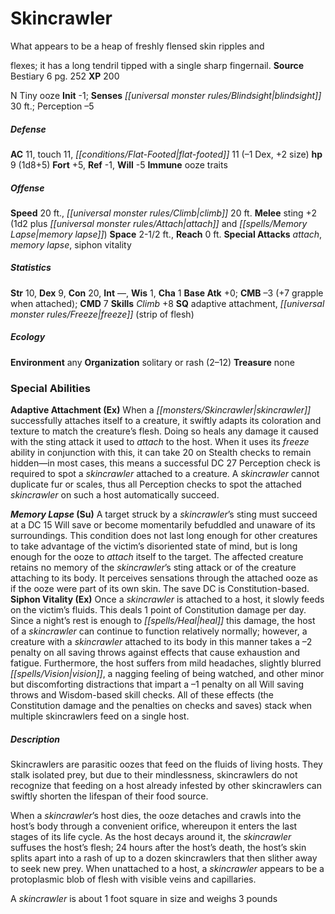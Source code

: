 ﻿---
cssclass: [monsters]
title1: Skincrawler
desc_short: What appears to be a heap of freshly flensed skin ripples andflexes; it
  has a long tendril tipped with a single sharp fingernail.
title2: Skincrawler
CR: 1/2
sources:
- name: Bestiary 6
  page: 252
  link: http://paizo.com/products/btpy9oge?Pathfinder-Roleplaying-Game-Bestiary-6-Hardcover
XP: 200
alignment: N
size: Tiny
type: ooze
initiative:
  bonus: -1
senses:
  blindsight: 30
AC:
  AC: 11
  touch: 11
  flat_footed: 11
  components:
    dex: -1
    size: 2
HP:
  HP: 9
  long: 1d8+5
saves:
  fort: 5
  ref: -1
  will: -5
immunities:
- ooze traits
speeds:
  base: 20
  climb: 20
attacks:
  melee:
  - - text: sting +2 (1d2 plus attach and memory lapse)
      entries:
      - - damage: 1d2
        - effect: attach
        - effect: memory lapse
      attack: sting
      bonus:
      - 2
  special:
  - attach
  - memory lapse
  - siphon vitality
space: 2.5
reach: 0
ability_scores:
  STR: 10
  DEX: 9
  CON: 20
  INT:
  WIS: 1
  CHA: 1
BAB: 0
CMB: -3
CMB_other: +7 grapple when attached
CMD: 7
skills:
  Climb: 8
  Perception: -5
special_qualities:
- adaptive attachment
- freeze (strip of flesh)
ecology:
  environment: any
  organization: solitary or rash (2-12)
  treasure_type: none
special_abilities:
  Adaptive Attachment (Ex): When a skincrawler successfully attaches itself to a creature,
    it swiftly adapts its coloration and texture to match the creature's flesh. Doing
    so heals any damage it caused with the sting attack it used to attach to the host.
    When it uses its freeze ability in conjunction with this, it can take 20 on Stealth
    checks to remain hidden-in most cases, this means a successful DC 27 Perception
    check is required to spot a skincrawler attached to a creature. A skincrawler
    cannot duplicate fur or scales, thus all Perception checks to spot the attached
    skincrawler on such a host automatically succeed.
  Memory Lapse (Su): A target struck by a skincrawler's sting must succeed at a DC
    15 Will save or become momentarily befuddled and unaware of its surroundings.
    This condition does not last long enough for other creatures to take advantage
    of the victim's disoriented state of mind, but is long enough for the ooze to
    attach itself to the target. The affected creature retains no memory of the skincrawler's
    sting attack or of the creature attaching to its body. It perceives sensations
    through the attached ooze as if the ooze were part of its own skin. The save DC
    is Constitution-based.
  Siphon Vitality (Ex): Once a skincrawler is attached to a host, it slowly feeds
    on the victim's fluids. This deals 1 point of Constitution damage per day. Since
    a night's rest is enough to heal this damage, the host of a skincrawler can continue
    to function relatively normally; however, a creature with a skincrawler attached
    to its body in this manner takes a -2 penalty on all saving throws against effects
    that cause exhaustion and fatigue. Furthermore, the host suffers from mild headaches,
    slightly blurred vision, a nagging feeling of being watched, and other minor but
    discomforting distractions that impart a -1 penalty on all Will saving throws
    and Wisdom-based skill checks. All of these effects (the Constitution damage and
    the penalties on checks and saves) stack when multiple skincrawlers feed on a
    single host.
desc_long: |-
  Skincrawlers are parasitic oozes that feed on the fluids of living hosts. They stalk isolated prey, but due to their mindlessness, skincrawlers do not recognize that feeding on a host already infested by other skincrawlers can swiftly shorten the lifespan of their food source. 

  When a skincrawler's host dies, the ooze detaches and crawls into the host's body through a convenient orifice, whereupon it enters the last stages of its life cycle. As the host decays around it, the skincrawler suffuses the host's flesh; 24 hours after the host's death, the host's skin splits apart into a rash of up to a dozen skincrawlers that then slither away to seek new prey. When unattached to a host, a skincrawler appears to be a protoplasmic blob of flesh with visible veins and capillaries. 

  A skincrawler is about 1 foot square in size and weighs 3 pounds

---

# Skincrawler
What appears to be a heap of freshly flensed skin ripples and

flexes; it has a long tendril tipped with a single sharp fingernail.
**Source** Bestiary 6 pg. 252
**XP** 200

N Tiny ooze
**Init** -1; **Senses** _[[universal monster rules/Blindsight|blindsight]]_ 30 ft.; Perception –5

##### Defense

**AC** 11, touch 11, _[[conditions/Flat-Footed|flat-footed]]_ 11 (–1 Dex, +2 size)
**hp** 9 (1d8+5)
**Fort** +5, **Ref** -1, **Will** -5
**Immune** ooze traits

##### Offense
**Speed** 20 ft., _[[universal monster rules/Climb|climb]]_ 20 ft.
**Melee** sting +2 (1d2 plus _[[universal monster rules/Attach|attach]]_ and _[[spells/Memory Lapse|memory lapse]]_)
**Space** 2-1/2 ft., **Reach** 0 ft.
**Special Attacks** _attach_, _memory lapse_, siphon vitality

##### Statistics
**Str** 10, **Dex** 9, **Con** 20, **Int** —, **Wis** 1, **Cha** 1
**Base Atk** +0; **CMB** –3 (+7 grapple when attached); **CMD** 7
**Skills** _Climb_ +8
**SQ** adaptive attachment, _[[universal monster rules/Freeze|freeze]]_ (strip of flesh)

##### Ecology

**Environment** any
**Organization** solitary or rash (2–12)
**Treasure** none

### Special Abilities

**Adaptive Attachment (Ex)** When a _[[monsters/Skincrawler|skincrawler]]_ successfully attaches itself to a creature, it swiftly adapts its coloration and texture to match the creature’s flesh. Doing so heals any damage it caused with the sting attack it used to _attach_ to the host. When it uses its _freeze_ ability in conjunction with this, it can take 20 on Stealth checks to remain hidden—in most cases, this means a successful DC 27 Perception check is required to spot a _skincrawler_ attached to a creature. A _skincrawler_ cannot duplicate fur or scales, thus all Perception checks to spot the attached _skincrawler_ on such a host automatically succeed.

**_Memory Lapse_ (Su)** A target struck by a _skincrawler_’s sting must succeed at a DC 15 Will save or become momentarily befuddled and unaware of its surroundings. This condition does not last long enough for other creatures to take advantage of the victim’s disoriented state of mind, but is long enough for the ooze to _attach_ itself to the target. The affected creature retains no memory of the _skincrawler_’s sting attack or of the creature attaching to its body. It perceives sensations through the attached ooze as if the ooze were part of its own skin. The save DC is Constitution-based.
**Siphon Vitality (Ex)** Once a _skincrawler_ is attached to a host, it slowly feeds on the victim’s fluids. This deals 1 point of Constitution damage per day. Since a night’s rest is enough to _[[spells/Heal|heal]]_ this damage, the host of a _skincrawler_ can continue to function relatively normally; however, a creature with a _skincrawler_ attached to its body in this manner takes a –2 penalty on all saving throws against effects that cause exhaustion and fatigue. Furthermore, the host suffers from mild headaches, slightly blurred _[[spells/Vision|vision]]_, a nagging feeling of being watched, and other minor but discomforting distractions that impart a –1 penalty on all Will saving throws and Wisdom-based skill checks. All of these effects (the Constitution damage and the penalties on checks and saves) stack when multiple skincrawlers feed on a single host.

##### Description

Skincrawlers are parasitic oozes that feed on the fluids of living hosts. They stalk isolated prey, but due to their mindlessness, skincrawlers do not recognize that feeding on a host already infested by other skincrawlers can swiftly shorten the lifespan of their food source.

When a _skincrawler_’s host dies, the ooze detaches and crawls into the host’s body through a convenient orifice, whereupon it enters the last stages of its life cycle. As the host decays around it, the _skincrawler_ suffuses the host’s flesh; 24 hours after the host’s death, the host’s skin splits apart into a rash of up to a dozen skincrawlers that then slither away to seek new prey. When unattached to a host, a _skincrawler_ appears to be a protoplasmic blob of flesh with visible veins and capillaries.

A _skincrawler_ is about 1 foot square in size and weighs 3 pounds